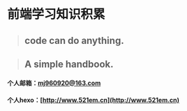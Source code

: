 # 前端学习知识积累

> ## code can do anything.


> ## A simple handbook.

####    个人邮箱：mj960920@163.com

####    个人hexo：[http://www.521em.cn](http://www.521em.cn)


